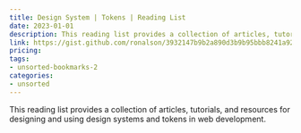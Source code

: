 ```yaml
---
title: Design System | Tokens | Reading List
date: 2023-01-01
description: This reading list provides a collection of articles, tutorials, and resources for designing and using design systems and tokens in web development.
link: https://gist.github.com/ronalson/3932147b9b2a890d3b9b95bbb8241a92
pricing: 
tags: 
- unsorted-bookmarks-2 
categories: 
- unsorted 
---
```


This reading list provides a collection of articles, tutorials, and resources for designing and using design systems and tokens in web development.
